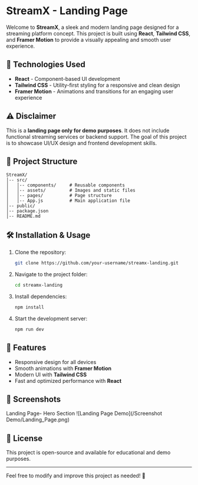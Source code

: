 # StreamX - Landing Page

Welcome to **StreamX**, a sleek and modern landing page designed for a streaming platform concept. This project is built using **React**, **Tailwind CSS**, and **Framer Motion** to provide a visually appealing and smooth user experience.

## 🚀 Technologies Used

- **React** - Component-based UI development
- **Tailwind CSS** - Utility-first styling for a responsive and clean design
- **Framer Motion** - Animations and transitions for an engaging user experience

## ⚠️ Disclaimer

This is a **landing page only for demo purposes**. It does not include functional streaming services or backend support. The goal of this project is to showcase UI/UX design and frontend development skills.

## 📂 Project Structure

```plaintext
StreamX/
│-- src/
│   │-- components/     # Reusable components
│   │-- assets/         # Images and static files
│   │-- pages/          # Page structure
│   │-- App.js          # Main application file
│-- public/
│-- package.json
│-- README.md
```

## 🛠️ Installation & Usage

1. Clone the repository:
   ```sh
   git clone https://github.com/your-username/streamx-landing.git
   ```
2. Navigate to the project folder:
   ```sh
   cd streamx-landing
   ```
3. Install dependencies:
   ```sh
   npm install
   ```
4. Start the development server:
   ```sh
   npm run dev
   ```

## 🎨 Features

- Responsive design for all devices
- Smooth animations with **Framer Motion**
- Modern UI with **Tailwind CSS**
- Fast and optimized performance with **React**

## 📸 Screenshots
Landing Page- Hero Section
    ![Landing Page Demo](/Screenshot Demo/Landing_Page.png)

## 📜 License

This project is open-source and available for educational and demo purposes.

---

Feel free to modify and improve this project as needed! 🚀


